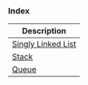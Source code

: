 ### Index
| Description |
| ------ |
| [Singly Linked List][singly_linked_list] |
| [Stack][stack] |
| [Queue][queue] |

[singly_linked_list]: <https://github.com/pradeep-sanjaya/coventry/blob/master/pdsa/ruby/singly_linked_list.rb>
[stack]: <https://github.com/pradeep-sanjaya/coventry/blob/master/pdsa/ruby/stack.rb>
[queue]: <https://github.com/pradeep-sanjaya/coventry/blob/master/pdsa/ruby/queue.rb>
